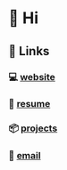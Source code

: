 # 👋 Hi

## 🔗 Links

### 💻 [website](https://sachiniyer.com)

### 📄 [resume](https://sachiniyer.com/resume)

### 📦 [projects](https://sachiniyer.com/projects)

### 📩 [email](https://sachiniyer.com/contact)
